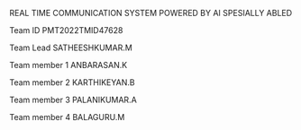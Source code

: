 REAL TIME COMMUNICATION SYSTEM POWERED BY AI SPESIALLY ABLED 

Team ID                                     PMT2022TMID47628

Team Lead           	                       SATHEESHKUMAR.M

Team member 1                                ANBARASAN.K
 
Team member 2                                KARTHIKEYAN.B

Team member 3                                PALANIKUMAR.A

Team member 4                                BALAGURU.M

